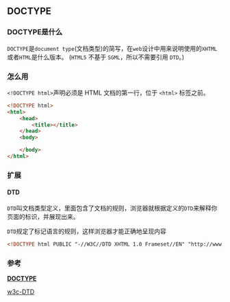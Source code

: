 ## DOCTYPE

### DOCTYPE是什么

`DOCTYPE`是`document type`(文档类型)的简写，在`web`设计中用来说明使用的`XHTML`或者`HTML`是什么版本。
(`HTML5` 不基于 `SGML`，所以不需要引用 `DTD`。)



### 怎么用

`<!DOCTYPE html>`声明必须是 HTML 文档的第一行，位于 `<html>` 标签之前。

```html
<!DOCTYPE html>
<html>
    <head>
        <title></title>
    </head>
    <body>

    </body>
</html>
```





### 扩展

#### DTD

`DTD`叫文档类型定义，里面包含了文档的规则，浏览器就根据定义的`DTD`来解释你页面的标识，并展现出来。

`DTD`规定了标记语言的规则，这样浏览器才能正确地呈现内容

```html
<!DOCTYPE html PUBLIC "-//W3C//DTD XHTML 1.0 Frameset//EN" "http://www.w3.org/TR/xhtml1/DTD/xhtml1-frameset.dtd">
```



### 参考

[**DOCTYPE**](https://github.com/WindrunnerMax/EveryDay/blob/master/HTML/DOCTYPE.md)

[w3c-DTD](https://www.w3school.com.cn/dtd/dtd_intro.asp)